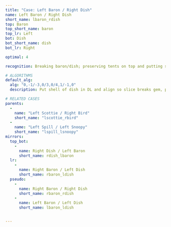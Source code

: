 ```yaml
---
title: "Case: Left Baron / Right Dish"
name: Left Baron / Right Dish
short_name: lbaron_rdish
top: Baron
top_short_name: baron
top_lr: Left
bot: Dish
bot_short_name: dish
bot_lr: Right

optimal: 4

recognition: Breaking baron/dish; preserving tents on top and putting slice between shell and gem on bottom breaks squareshape.

# ALGORITHMS
default_alg:
  alg: "0,-1/-3,0/3,0/4,1/-1,0"
  description: Put shell of dish in DL and align so slice breaks gem, preserve both tents in UL (goes to scottie/bird).

# RELATED CASES
parents:
  -
    name: "Left Scottie / Right Bird"
    short_name: "lscottie_rbird"
  -
    name: "Left Spill / Left Snoopy"
    short_name: "lspill_lsnoopy"
mirrors:
  top_bot:
    -
      name: Right Dish / Left Baron
      short_name: rdish_lbaron
  lr:
    -
      name: Right Baron / Left Dish
      short_name: rbaron_ldish
  pseudo:
    -
      name: Right Baron / Right Dish
      short_name: rbaron_rdish
    -
      name: Left Baron / Left Dish
      short_name: lbaron_ldish


---
```


